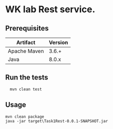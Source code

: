# WK lab Rest service.

## Prerequisites
| Artifact  | Version  | 
|---|---|
| Apache Maven  | 3.6.+ | 
| Java | 8.0.x |

## Run the tests
```
  mvn clean test
```

## Usage
```
mvn clean package
java -jar target\Task1Rest-0.0.1-SNAPSHOT.jar
```
